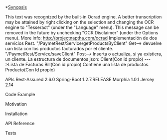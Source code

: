 *[Synopsis](#Synopsis)

This text was recognized by the built-in Ocrad engine. A better transcription may be attained by right clicking on the selection and changing the OCR engine to "Tesseract" (under the "Language" menu). This message can be removed in the future by unchecking "OCR Disclaimer" (under the Options menu). More info: http://projectnaptha.com/ocrad
Implementación de dos servicios Rest.
"/PaymetRest/Service/getProductsByClient"
Get--> devuelve uan lista con los productos facturados por el cliente.
"/PaymetRest/Service/saveClient"
Post--> Inserta o actualiza, si ya existiera, un cliente.
La estructura de documentos json:
        Client(Con id propio) --->Lista de Facturas
        Bill(Con id propio) Contiene una lista de productos.
        Producto(Con Id propio)

APIs
Rest-Assured 2.6.0
Spring-Boot 1.2.7.RELEASE
Morphia 1.0.1
Jersey 2.14


Code Example



Motivation



Installation



API Reference



Tests


